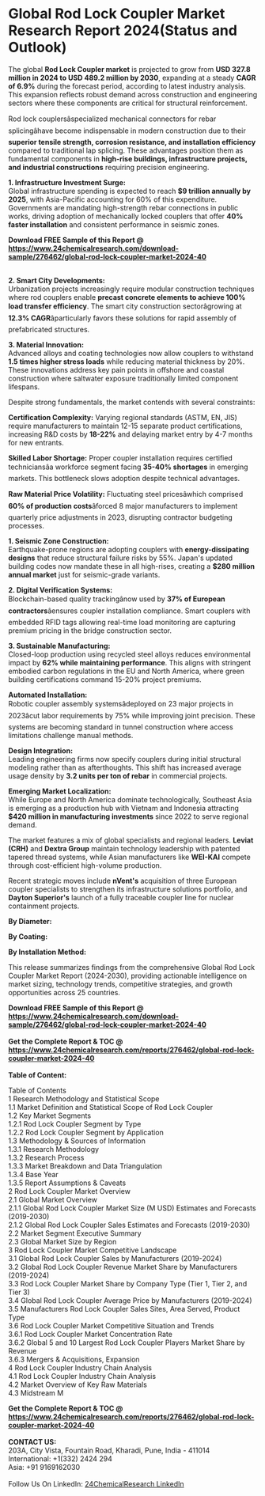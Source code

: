 <h1>Global Rod Lock Coupler Market Research Report 2024(Status and Outlook)</h1><p>The global <strong>Rod Lock Coupler market</strong> is projected to grow from <strong>USD 327.8 million in 2024 to USD 489.2 million by 2030</strong>, expanding at a steady <strong>CAGR of 6.9%</strong> during the forecast period, according to latest industry analysis. This expansion reflects robust demand across construction and engineering sectors where these components are critical for structural reinforcement.</p><p>Rod lock couplersâspecialized mechanical connectors for rebar splicingâhave become indispensable in modern construction due to their <strong>superior tensile strength, corrosion resistance, and installation efficiency</strong> compared to traditional lap splicing. These advantages position them as fundamental components in <strong>high-rise buildings, infrastructure projects, and industrial constructions</strong> requiring precision engineering.</p><p><strong>1. Infrastructure Investment Surge:</strong><br>
Global infrastructure spending is expected to reach <strong>$9 trillion annually by 2025</strong>, with Asia-Pacific accounting for 60% of this expenditure. Governments are mandating high-strength rebar connections in public works, driving adoption of mechanically locked couplers that offer <strong>40% faster installation</strong> and consistent performance in seismic zones.</p><div><b>Download FREE Sample of this Report @ 
            <a href="https://www.24chemicalresearch.com/download-sample/276462/global-rod-lock-coupler-market-2024-40">
            https://www.24chemicalresearch.com/download-sample/276462/global-rod-lock-coupler-market-2024-40</a></b></div><br><p><strong>2. Smart City Developments:</strong><br>
Urbanization projects increasingly require modular construction techniques where rod couplers enable <strong>precast concrete elements to achieve 100% load transfer efficiency</strong>. The smart city construction sectorâgrowing at <strong>12.3% CAGR</strong>âparticularly favors these solutions for rapid assembly of prefabricated structures.</p><p><strong>3. Material Innovation:</strong><br>
Advanced alloys and coating technologies now allow couplers to withstand <strong>1.5 times higher stress loads</strong> while reducing material thickness by 20%. These innovations address key pain points in offshore and coastal construction where saltwater exposure traditionally limited component lifespans.</p><p>Despite strong fundamentals, the market contends with several constraints:</p><p><strong>Certification Complexity:</strong> Varying regional standards (ASTM, EN, JIS) require manufacturers to maintain 12-15 separate product certifications, increasing R&amp;D costs by <strong>18-22%</strong> and delaying market entry by 4-7 months for new entrants.</p><p><strong>Skilled Labor Shortage:</strong> Proper coupler installation requires certified techniciansâa workforce segment facing <strong>35-40% shortages</strong> in emerging markets. This bottleneck slows adoption despite technical advantages.</p><p><strong>Raw Material Price Volatility:</strong> Fluctuating steel pricesâwhich comprised <strong>60% of production costs</strong>âforced 8 major manufacturers to implement quarterly price adjustments in 2023, disrupting contractor budgeting processes.</p><p><strong>1. Seismic Zone Construction:</strong><br>
Earthquake-prone regions are adopting couplers with <strong>energy-dissipating designs</strong> that reduce structural failure risks by 55%. Japan's updated building codes now mandate these in all high-rises, creating a <strong>$280 million annual market</strong> just for seismic-grade variants.</p><p><strong>2. Digital Verification Systems:</strong><br>
Blockchain-based quality trackingânow used by <strong>37% of European contractors</strong>âensures coupler installation compliance. Smart couplers with embedded RFID tags allowing real-time load monitoring are capturing premium pricing in the bridge construction sector.</p><p><strong>3. Sustainable Manufacturing:</strong><br>
Closed-loop production using recycled steel alloys reduces environmental impact by <strong>62% while maintaining performance</strong>. This aligns with stringent embodied carbon regulations in the EU and North America, where green building certifications command 15-20% project premiums.</p><p><strong>Automated Installation:</strong><br>
	Robotic coupler assembly systemsâdeployed on 23 major projects in 2023âcut labor requirements by 75% while improving joint precision. These systems are becoming standard in tunnel construction where access limitations challenge manual methods.</p><p><strong>Design Integration:</strong><br>
	Leading engineering firms now specify couplers during initial structural modeling rather than as afterthoughts. This shift has increased average usage density by <strong>3.2 units per ton of rebar</strong> in commercial projects.</p><p><strong>Emerging Market Localization:</strong><br>
	While Europe and North America dominate technologically, Southeast Asia is emerging as a production hub with Vietnam and Indonesia attracting <strong>$420 million in manufacturing investments</strong> since 2022 to serve regional demand.</p><p>The market features a mix of global specialists and regional leaders. <strong>Leviat (CRH)</strong> and <strong>Dextra Group</strong> maintain technology leadership with patented tapered thread systems, while Asian manufacturers like <strong>WEI-KAI</strong> compete through cost-efficient high-volume production.</p><p>Recent strategic moves include <strong>nVent's</strong> acquisition of three European coupler specialists to strengthen its infrastructure solutions portfolio, and <strong>Dayton Superior's</strong> launch of a fully traceable coupler line for nuclear containment projects.</p><p><strong>By Diameter:</strong></p><p><strong>By Coating:</strong></p><p><strong>By Installation Method:</strong></p><p>This release summarizes findings from the comprehensive Global Rod Lock Coupler Market Report (2024-2030), providing actionable intelligence on market sizing, technology trends, competitive strategies, and growth opportunities across 25 countries.</p><div><b>Download FREE Sample of this Report @ 
            <a href="https://www.24chemicalresearch.com/download-sample/276462/global-rod-lock-coupler-market-2024-40">
            https://www.24chemicalresearch.com/download-sample/276462/global-rod-lock-coupler-market-2024-40</a></b></div><br><div><b>Get the Complete Report & TOC @ 
            <a href="https://www.24chemicalresearch.com/reports/276462/global-rod-lock-coupler-market-2024-40">
            https://www.24chemicalresearch.com/reports/276462/global-rod-lock-coupler-market-2024-40</a></b></div><br>
            <b>Table of Content:</b><p>Table of Contents<br />
1 Research Methodology and Statistical Scope<br />
1.1 Market Definition and Statistical Scope of Rod Lock Coupler<br />
1.2 Key Market Segments<br />
1.2.1 Rod Lock Coupler Segment by Type<br />
1.2.2 Rod Lock Coupler Segment by Application<br />
1.3 Methodology & Sources of Information<br />
1.3.1 Research Methodology<br />
1.3.2 Research Process<br />
1.3.3 Market Breakdown and Data Triangulation<br />
1.3.4 Base Year<br />
1.3.5 Report Assumptions & Caveats<br />
2 Rod Lock Coupler Market Overview<br />
2.1 Global Market Overview<br />
2.1.1 Global Rod Lock Coupler Market Size (M USD) Estimates and Forecasts (2019-2030)<br />
2.1.2 Global Rod Lock Coupler Sales Estimates and Forecasts (2019-2030)<br />
2.2 Market Segment Executive Summary<br />
2.3 Global Market Size by Region<br />
3 Rod Lock Coupler Market Competitive Landscape<br />
3.1 Global Rod Lock Coupler Sales by Manufacturers (2019-2024)<br />
3.2 Global Rod Lock Coupler Revenue Market Share by Manufacturers (2019-2024)<br />
3.3 Rod Lock Coupler Market Share by Company Type (Tier 1, Tier 2, and Tier 3)<br />
3.4 Global Rod Lock Coupler Average Price by Manufacturers (2019-2024)<br />
3.5 Manufacturers Rod Lock Coupler Sales Sites, Area Served, Product Type<br />
3.6 Rod Lock Coupler Market Competitive Situation and Trends<br />
3.6.1 Rod Lock Coupler Market Concentration Rate<br />
3.6.2 Global 5 and 10 Largest Rod Lock Coupler Players Market Share by Revenue<br />
3.6.3 Mergers & Acquisitions, Expansion<br />
4 Rod Lock Coupler Industry Chain Analysis<br />
4.1 Rod Lock Coupler Industry Chain Analysis<br />
4.2 Market Overview of Key Raw Materials<br />
4.3 Midstream M</p><div><b>Get the Complete Report & TOC @ 
            <a href="https://www.24chemicalresearch.com/reports/276462/global-rod-lock-coupler-market-2024-40">
            https://www.24chemicalresearch.com/reports/276462/global-rod-lock-coupler-market-2024-40</a></b></div><br><b>CONTACT US:</b><br>
            203A, City Vista, Fountain Road, Kharadi, Pune, India - 411014<br>
            International: +1(332) 2424 294<br>
            Asia: +91 9169162030 <br><br>
            Follow Us On LinkedIn: <a href="https://www.linkedin.com/company/24chemicalresearch/">24ChemicalResearch LinkedIn</a>
